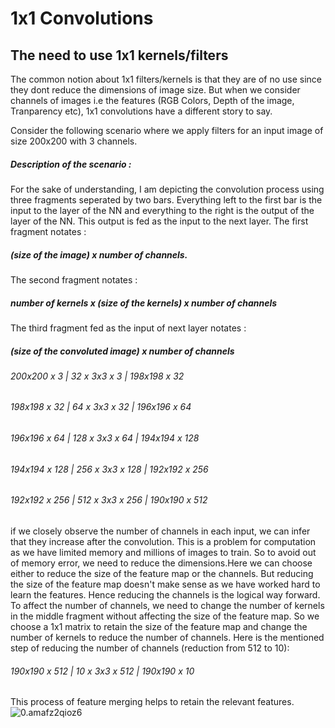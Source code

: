 # 1x1 Convolutions
## The need to use 1x1 kernels/filters 

The common notion about 1x1 filters/kernels is that they are of no use since they dont reduce the dimensions of image size. But when we consider channels of images i.e the features (RGB Colors, Depth of the image, Tranparency etc), 1x1 convolutions have a different story to say.

Consider the following scenario where we apply filters for an input image of size 200x200 with 3 channels. 

##### Description of the scenario :
For the sake of understanding, I am depicting the convolution process using three fragments seperated by two bars. Everything left to the first bar is the input to the layer of the NN and everything to the right is the output of the layer of the NN. This output is fed as the input  to the next layer.
The first fragment notates :
##### (size of the image) x number of channels. 
The second fragment notates :
##### number of kernels x (size of the kernels) x number of channels
The third fragment fed as the  input of next layer notates :
##### (size of the convoluted image) x number of channels
###### 200x200 x 3   | 32  x 3x3 x 3   | 198x198 x 32
###### 198x198 x 32  | 64  x 3x3 x 32  | 196x196 x 64
###### 196x196 x 64  | 128 x 3x3 x 64  | 194x194 x 128
###### 194x194 x 128 | 256 x 3x3 x 128 | 192x192 x 256
###### 192x192 x 256 | 512 x 3x3 x 256 | 190x190 x 512

if we closely observe the number of channels in each input, we can infer that they increase after the convolution. This is a problem for computation as we have limited memory and millions of images to train. So to avoid out of memory error, we need to reduce the dimensions.Here we can choose either to reduce the size of the feature map or the channels. But reducing the size of the feature map doesn't make sense as we have worked hard to learn the features. Hence reducing the channels is the logical way forward. To affect the number of channels, we need to change the number of kernels in the middle fragment without affecting the size of the feature map. So we choose a 1x1 matrix to retain the size of the feature map and change the number of kernels to reduce the number of channels. Here is the mentioned step of reducing the number of channels (reduction from 512 to 10): 
###### 190x190 x 512 | 10 x 3x3 x 512 | 190x190 x 10
This process of feature merging helps to retain the relevant features.
![0.amafz2qioz6](images/0.amafz2qioz6)